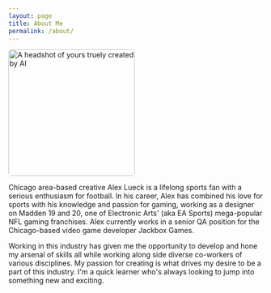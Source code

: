 ```yaml
---
layout: page
title: About Me
permalink: /about/
---
```

<link rel="icon" href="Logo.ico" type="image/x-icon"/>
<link rel="preconnect" href="https://fonts.gstatic.com">
<link href="https://fonts.googleapis.com/css2?family=Jura:wght@300&display=swap" rel="stylesheet"> 
<img src="http://Callmezyos.github.io/images/ai-me.jpg" alt="A headshot of yours truely created by AI" style="width:250px; height:250px; border-radius: 5px;">

Chicago area-based creative Alex Lueck is a lifelong sports fan with a serious enthusiasm for football. In his career, 
Alex has combined his love for sports with his knowledge and passion for gaming, working as a designer on Madden 19 and 20, 
one of Electronic Arts' (aka EA Sports) mega-popular NFL gaming franchises. Alex currently works in a senior QA position for 
the Chicago-based video game developer Jackbox Games.

Working in this industry has given me the opportunity to develop and hone my arsenal of skills all while working along side diverse co-workers of various disciplines. My passion for creating is what drives my desire to be a part of this industry. I'm a quick learner who's always looking to jump into something new and exciting.
